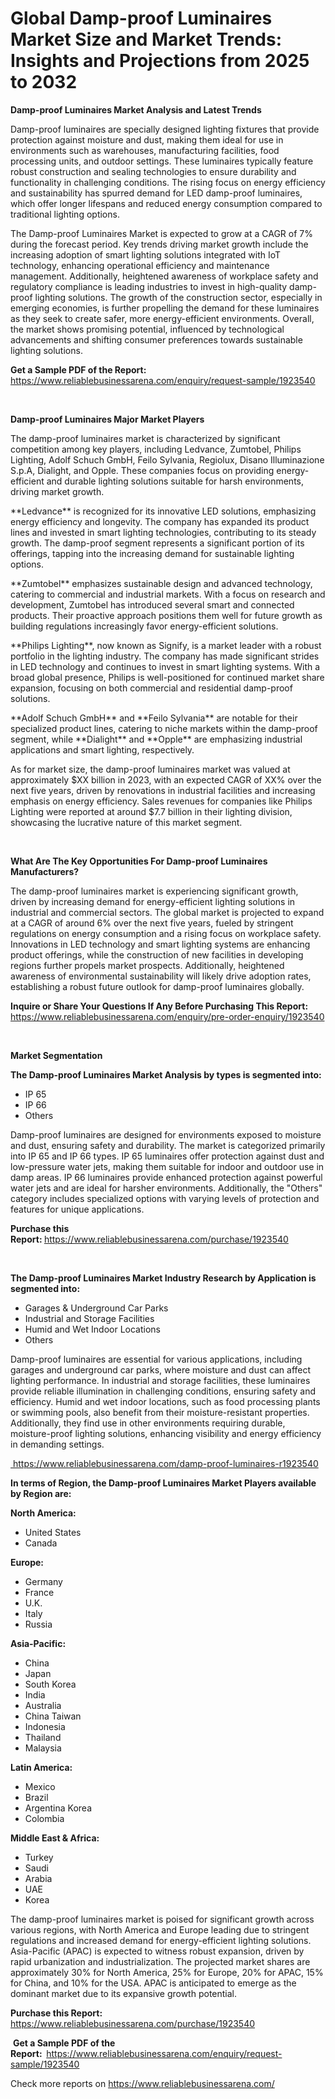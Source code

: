 <p><h1>Global Damp-proof Luminaires Market Size and Market Trends: Insights and Projections from 2025 to 2032</h1></p><p><strong>Damp-proof Luminaires Market Analysis and Latest Trends</strong></p>
<p><p>Damp-proof luminaires are specially designed lighting fixtures that provide protection against moisture and dust, making them ideal for use in environments such as warehouses, manufacturing facilities, food processing units, and outdoor settings. These luminaires typically feature robust construction and sealing technologies to ensure durability and functionality in challenging conditions. The rising focus on energy efficiency and sustainability has spurred demand for LED damp-proof luminaires, which offer longer lifespans and reduced energy consumption compared to traditional lighting options.</p><p>The Damp-proof Luminaires Market is expected to grow at a CAGR of 7% during the forecast period. Key trends driving market growth include the increasing adoption of smart lighting solutions integrated with IoT technology, enhancing operational efficiency and maintenance management. Additionally, heightened awareness of workplace safety and regulatory compliance is leading industries to invest in high-quality damp-proof lighting solutions. The growth of the construction sector, especially in emerging economies, is further propelling the demand for these luminaires as they seek to create safer, more energy-efficient environments. Overall, the market shows promising potential, influenced by technological advancements and shifting consumer preferences towards sustainable lighting solutions.</p></p>
<p><strong>Get a Sample PDF of the Report:&nbsp;</strong> <a href="https://www.reliablebusinessarena.com/enquiry/request-sample/1923540?utm_campaign=3215&utm_medium=2&utm_source=Github&utm_content=ia&utm_term=28032025&utm_id=damp-proof-luminaires">https://www.reliablebusinessarena.com/enquiry/request-sample/1923540</a></p>
<p>&nbsp;</p>
<p><strong>Damp-proof Luminaires Major Market Players</strong></p>
<p><p>The damp-proof luminaires market is characterized by significant competition among key players, including Ledvance, Zumtobel, Philips Lighting, Adolf Schuch GmbH, Feilo Sylvania, Regiolux, Disano Illuminazione S.p.A, Dialight, and Opple. These companies focus on providing energy-efficient and durable lighting solutions suitable for harsh environments, driving market growth.</p><p>**Ledvance** is recognized for its innovative LED solutions, emphasizing energy efficiency and longevity. The company has expanded its product lines and invested in smart lighting technologies, contributing to its steady growth. The damp-proof segment represents a significant portion of its offerings, tapping into the increasing demand for sustainable lighting options.</p><p>**Zumtobel** emphasizes sustainable design and advanced technology, catering to commercial and industrial markets. With a focus on research and development, Zumtobel has introduced several smart and connected products. Their proactive approach positions them well for future growth as building regulations increasingly favor energy-efficient solutions.</p><p>**Philips Lighting**, now known as Signify, is a market leader with a robust portfolio in the lighting industry. The company has made significant strides in LED technology and continues to invest in smart lighting systems. With a broad global presence, Philips is well-positioned for continued market share expansion, focusing on both commercial and residential damp-proof solutions.</p><p>**Adolf Schuch GmbH** and **Feilo Sylvania** are notable for their specialized product lines, catering to niche markets within the damp-proof segment, while **Dialight** and **Opple** are emphasizing industrial applications and smart lighting, respectively.</p><p>As for market size, the damp-proof luminaires market was valued at approximately $XX billion in 2023, with an expected CAGR of XX% over the next five years, driven by renovations in industrial facilities and increasing emphasis on energy efficiency. Sales revenues for companies like Philips Lighting were reported at around $7.7 billion in their lighting division, showcasing the lucrative nature of this market segment.</p></p>
<p>&nbsp;</p>
<p><strong>What Are The Key Opportunities For Damp-proof Luminaires Manufacturers?</strong></p>
<p><p>The damp-proof luminaires market is experiencing significant growth, driven by increasing demand for energy-efficient lighting solutions in industrial and commercial sectors. The global market is projected to expand at a CAGR of around 6% over the next five years, fueled by stringent regulations on energy consumption and a rising focus on workplace safety. Innovations in LED technology and smart lighting systems are enhancing product offerings, while the construction of new facilities in developing regions further propels market prospects. Additionally, heightened awareness of environmental sustainability will likely drive adoption rates, establishing a robust future outlook for damp-proof luminaires globally.</p></p>
<p><strong>Inquire or Share Your Questions If Any Before Purchasing This Report:</strong> <a href="https://www.reliablebusinessarena.com/enquiry/pre-order-enquiry/1923540?utm_campaign=3215&utm_medium=2&utm_source=Github&utm_content=ia&utm_term=28032025&utm_id=damp-proof-luminaires">https://www.reliablebusinessarena.com/enquiry/pre-order-enquiry/1923540</a></p>
<p>&nbsp;</p>
<p><strong>Market Segmentation</strong></p>
<p><strong>The Damp-proof Luminaires Market Analysis by types is segmented into:</strong></p>
<p><ul><li>IP 65</li><li>IP 66</li><li>Others</li></ul></p>
<p><p>Damp-proof luminaires are designed for environments exposed to moisture and dust, ensuring safety and durability. The market is categorized primarily into IP 65 and IP 66 types. IP 65 luminaires offer protection against dust and low-pressure water jets, making them suitable for indoor and outdoor use in damp areas. IP 66 luminaires provide enhanced protection against powerful water jets and are ideal for harsher environments. Additionally, the "Others" category includes specialized options with varying levels of protection and features for unique applications.</p></p>
<p><strong>Purchase this Report:&nbsp;</strong><a href="https://www.reliablebusinessarena.com/purchase/1923540?utm_campaign=3215&utm_medium=2&utm_source=Github&utm_content=ia&utm_term=28032025&utm_id=damp-proof-luminaires">https://www.reliablebusinessarena.com/purchase/1923540</a></p>
<p>&nbsp;</p>
<p><strong>The Damp-proof Luminaires Market Industry Research by Application is segmented into:</strong></p>
<p><ul><li>Garages & Underground Car Parks</li><li>Industrial and Storage Facilities</li><li>Humid and Wet Indoor Locations</li><li>Others</li></ul></p>
<p><p>Damp-proof luminaires are essential for various applications, including garages and underground car parks, where moisture and dust can affect lighting performance. In industrial and storage facilities, these luminaires provide reliable illumination in challenging conditions, ensuring safety and efficiency. Humid and wet indoor locations, such as food processing plants or swimming pools, also benefit from their moisture-resistant properties. Additionally, they find use in other environments requiring durable, moisture-proof lighting solutions, enhancing visibility and energy efficiency in demanding settings.</p></p>
<p><a href="https://www.reliablebusinessarena.com/damp-proof-luminaires-r1923540?utm_campaign=3215&utm_medium=2&utm_source=Github&utm_content=ia&utm_term=28032025&utm_id=damp-proof-luminaires">&nbsp;https://www.reliablebusinessarena.com/damp-proof-luminaires-r1923540</a></p>
<p><strong>In terms of Region, the Damp-proof Luminaires Market Players available by Region are:</strong></p>
<p>
    <p> <strong> North America: </strong>
        <ul>
            <li>United States</li>
            <li>Canada</li>
        </ul>
        </p> 
    <p> <strong> Europe: </strong>
        <ul>
            <li>Germany</li>
            <li>France</li>
            <li>U.K.</li>
            <li>Italy</li>
            <li>Russia</li>
        </ul>
        </p> 
    <p> <strong> Asia-Pacific: </strong>
        <ul>
            <li>China</li>
            <li>Japan</li>
            <li>South Korea</li>
            <li>India</li>
            <li>Australia</li>
            <li>China Taiwan</li>
            <li>Indonesia</li>
            <li>Thailand</li>
            <li>Malaysia</li>
        </ul>
        </p> 
    <p> <strong> Latin America: </strong>
        <ul>
            <li>Mexico</li>
            <li>Brazil</li>
            <li>Argentina Korea</li>
            <li>Colombia</li>
        </ul>
        </p> 
    <p> <strong> Middle East & Africa: </strong>
        <ul>
            <li>Turkey</li>
            <li>Saudi</li>
            <li>Arabia</li>
            <li>UAE</li>
            <li>Korea</li>
        </ul>
    </p>
    </p>
<p><p>The damp-proof luminaires market is poised for significant growth across various regions, with North America and Europe leading due to stringent regulations and increased demand for energy-efficient lighting solutions. Asia-Pacific (APAC) is expected to witness robust expansion, driven by rapid urbanization and industrialization. The projected market shares are approximately 30% for North America, 25% for Europe, 20% for APAC, 15% for China, and 10% for the USA. APAC is anticipated to emerge as the dominant market due to its expansive growth potential.</p></p>
<p><strong>Purchase this Report: </strong><a href="https://www.reliablebusinessarena.com/purchase/1923540?utm_campaign=3215&utm_medium=2&utm_source=Github&utm_content=ia&utm_term=28032025&utm_id=damp-proof-luminaires">https://www.reliablebusinessarena.com/purchase/1923540</a></p>
<p>&nbsp;<strong>Get a Sample PDF of the Report:&nbsp;&nbsp;</strong><a href="https://www.reliablebusinessarena.com/enquiry/request-sample/1923540?utm_campaign=3215&utm_medium=2&utm_source=Github&utm_content=ia&utm_term=28032025&utm_id=damp-proof-luminaires">https://www.reliablebusinessarena.com/enquiry/request-sample/1923540</a></p>
<p><strong></strong></p>
<p>Check more reports on <a href="https://www.reliablebusinessarena.com/?utm_campaign=3215&utm_medium=2&utm_source=Github&utm_content=ia&utm_term=28032025&utm_id=damp-proof-luminaires">https://www.reliablebusinessarena.com/</a></p>